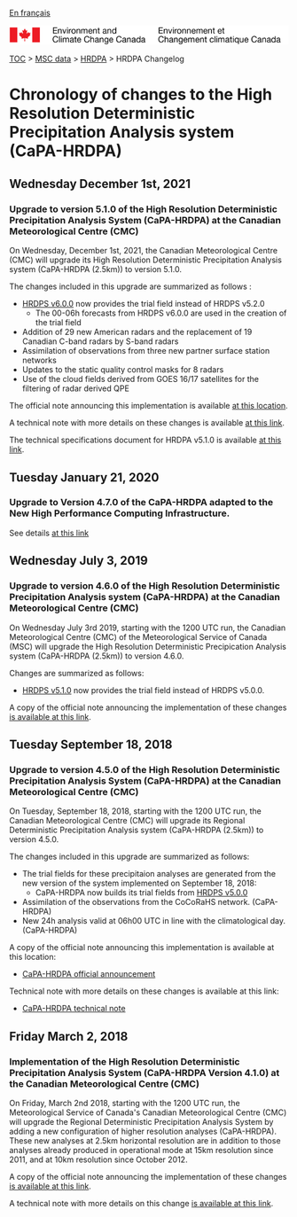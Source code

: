 [En français](changelog_hrdpa_fr.md)

![ECCC logo](../../img_eccc-logo.png)

[TOC](../../readme_en.md) > [MSC data](../readme_en.md) > [HRDPA](readme_hrdpa_en.md) > HRDPA Changelog

# Chronology of changes to the High Resolution Deterministic Precipitation Analysis system (CaPA-HRDPA)

## Wednesday December 1st, 2021

### Upgrade to version 5.1.0 of the High Resolution Deterministic Precipitation Analysis System (CaPA-HRDPA) at the Canadian Meteorological Centre (CMC)

On Wednesday, December 1st, 2021, the Canadian Meteorological Centre (CMC) will upgrade its High Resolution Deterministic Precipitation Analysis system (CaPA-HRDPA (2.5km)) to version 5.1.0.

The changes included in this upgrade are summarized as follows :

* [HRDPS v6.0.0](../nwp_hrdps/changelog_hrdps_en.md) now provides the trial field instead of HRDPS v5.2.0
    * The 00-06h forecasts from HRDPS v6.0.0 are used in the creation of the trial field 
* Addition of 29 new American radars and the replacement of 19 Canadian C-band radars by S-band radars
* Assimilation of observations from three new partner surface station networks
* Updates to the static quality control masks for 8 radars
* Use of the cloud fields derived from GOES 16/17 satellites for the filtering of radar derived QPE

The official note announcing this implementation is available [at this location](https://dd.meteo.gc.ca/doc/genots/2021/11/26/NOCN03_CWAO_262118___50159).

A technical note with more details on these changes is available [at this link](https://collaboration.cmc.ec.gc.ca/cmc/cmoi/product_guide/docs/tech_notes/technote_capa_hrdpa-510_e.pdf).

The technical specifications document for HRDPA v5.1.0 is available [at this link](https://collaboration.cmc.ec.gc.ca/cmc/cmoi/product_guide/docs/tech_specifications/tech_specifications_HRDPA_5.1.0_e.pdf).

## Tuesday January 21, 2020

### Upgrade to Version 4.7.0 of the CaPA-HRDPA adapted to the New High Performance Computing Infrastructure.

See details [at this link](../changelog_multisystems_en.md)

## Wednesday July 3, 2019

### Upgrade to version 4.6.0 of the High Resolution Deterministic Precipitation Analysis system (CaPA-HRDPA) at the Canadian Meteorological Centre (CMC)

On Wednesday July 3rd 2019, starting with the 1200 UTC run, the Canadian Meteorological Centre (CMC) of the Meteorological Service of Canada (MSC) will upgrade the High Resolution Deterministic Precipication Analysis system (CaPA-HRDPA (2.5km)) to version 4.6.0.

Changes are summarized as follows:

* [HRDPS v5.1.0](../nwp_hrdps/changelog_hrdps_en.md) now provides the trial field instead of HRDPS v5.0.0.

A copy of the official note announcing the implementation of these changes [is available at this link](http://dd.meteo.gc.ca/doc/genots/2019/07/03/NOCN03_CWAO_031240___43184).


## Tuesday September 18, 2018

### Upgrade to version 4.5.0 of the High Resolution Deterministic Precipitation Analysis System (CaPA-HRDPA) at the Canadian Meteorological Centre (CMC)

On Tuesday, September 18, 2018, starting with the 1200 UTC run, the Canadian Meteorological Centre (CMC) will upgrade its Regional Deterministic Precipitation Analysis system (CaPA-HRDPA (2.5km)) to version 4.5.0.

The changes included in this upgrade are summarized as follows:

* The trial fields for these precipitaion analyses are generated from the new version of the system implemented on September 18, 2018:
    * CaPA-HRDPA now builds its trial fields from [HRDPS v5.0.0](../nwp_hrdps/changelog_hrdps_en.md)
* Assimilation of the observations from the CoCoRaHS network. (CaPA-HRDPA)
* New 24h analysis valid at 06h00 UTC in line with the climatological day. (CaPA-HRDPA)

A copy of the official note announcing this implementation is available at this location:

* [CaPA-HRDPA official announcement](http://dd.meteo.gc.ca/doc/genots/2018/09/17/NOCN03_CWAO_171416___54417)

Technical note with more details on these changes is available at this link:

* [CaPA-HRDPA technical note](https://collaboration.cmc.ec.gc.ca/cmc/cmoi/product_guide/docs/tech_notes/technote_capa_hrdpa-450_e.pdf)


## Friday March 2, 2018

### Implementation of the High Resolution Deterministic Precipitation Analysis System (CaPA-HRDPA Version 4.1.0) at the Canadian Meteorological Centre (CMC)

On Friday, March 2nd 2018, starting with the 1200 UTC run, the Meteorological Service of Canada's Canadian Meteorological Centre (CMC) will upgrade the Regional Deterministic Precipitation Analysis System by adding a new configuration of higher resolution analyses (CaPA-HRDPA). These new analyses at 2.5km horizontal resolution are in addition to those analyses already produced in operational mode at 15km resolution since 2011, and at 10km resolution since October 2012.

A copy of the official note announcing the implementation of these changes [is available at this link](http://dd.meteo.gc.ca/doc/genots/2018/03/02/NOCN03_CWAO_022008___00002).

A technical note with more details on this change [is available at this link](https://collaboration.cmc.ec.gc.ca/cmc/cmoi/product_guide/docs/tech_notes/CAPA-HRDPA_4_1_0_Tech_note_e.pdf).



